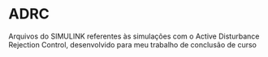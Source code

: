 # ADRC
Arquivos do SIMULINK referentes às simulações com o Active Disturbance Rejection Control, desenvolvido para meu trabalho de conclusão de curso
